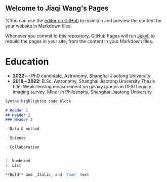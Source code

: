 ## Welcome to Jiaqi Wang's Pages

%You can use the [editor on GitHub](https://github.com/Wangjia7/jqwang.GitHub.io/edit/gh-pages/index.md) to maintain and preview the content for your website in Markdown files.

Whenever you commit to this repository, GitHub Pages will run [Jekyll](https://jekyllrb.com/) to rebuild the pages in your site, from the content in your Markdown files.

# Education
- **2022 – :** PhD candidate, Astronomy, Shanghai Jiaotong University
- **2018 – 2022:**
B.Sc. Astronomy, Shanghai Jiaotong University
Thesis title: Weak-lensing measurement on galaxy groups in DESI Legacy imaging survey.
Minor in Philosophy, Shanghai Jiaotong University

```markdown
Syntax highlighted code block

# Header 1
## Header 2
### Header 3

- Data & method

- Science

- Collabaration


1. Numbered
2. List

**Bold** and _Italic_ and `Code` text
